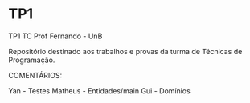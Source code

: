 # TP1
TP1 TC Prof Fernando - UnB

Repositório destinado aos trabalhos e provas da turma de Técnicas de Programação.

COMENTÁRIOS:

Yan - Testes
Matheus - Entidades/main
Gui - Domínios